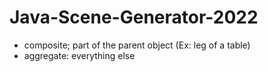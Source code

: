 # Java-Scene-Generator-2022

- composite; part of the parent object (Ex: leg of a table)
- aggregate: everything else